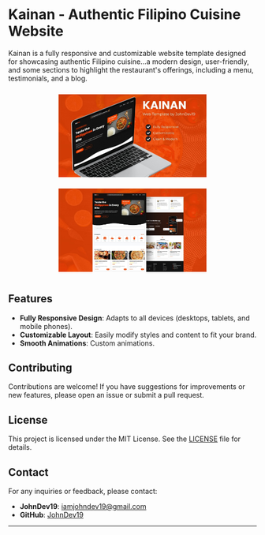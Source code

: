 # Kainan - Authentic Filipino Cuisine Website

Kainan is a fully responsive and customizable website template designed for showcasing authentic Filipino cuisine...a modern design, user-friendly, and some sections to highlight the restaurant's offerings, including a menu, testimonials, and a blog.

<p align="center">
    <img src="assets/images/2.jpg" alt="Dish 1" width="300" style="margin: 10px;">
    <img src="assets/images/1.jpg" alt="Dish 2" width="300" style="margin: 10px;">
</p>

## Features

- **Fully Responsive Design**: Adapts to all devices (desktops, tablets, and mobile phones).
- **Customizable Layout**: Easily modify styles and content to fit your brand.
- **Smooth Animations**: Custom animations.

## Contributing

Contributions are welcome! If you have suggestions for improvements or new features, please open an issue or submit a pull request.

## License

This project is licensed under the MIT License. See the [LICENSE](LICENSE) file for details.

## Contact

For any inquiries or feedback, please contact:

- **JohnDev19**: [iamjohndev19@gmail.com](mailto:iamjohndev19@gmail.com)
- **GitHub**: [JohnDev19](https://github.com/JohnDev19)

---
